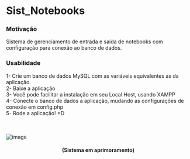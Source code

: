 # Sist_Notebooks

<h3>Motivação</h3>
Sistema de gerenciamento de entrada e saída de notebooks com configuração para conexão ao banco de dados. 

<h3>Usabilidade</h3>
1- Crie um banco de dados MySQL com as variáveis equivalentes as da aplicação.<br>
2- Baixe a aplicação<br>
3- Você pode facilitar a instalação em seu Local Host, usando XAMPP<br>
4- Conecte o banco de dados a aplicação, mudando as configurações de conexão em config.php<br>
5- Rode a aplicação! =D <br>


<br><br>
![image](https://user-images.githubusercontent.com/99377147/190051461-733e1a14-d4c2-4a91-a426-edea2f73b9a1.png)



<div align="center"><h4>(Sistema em aprimoramento)</h4></div>

